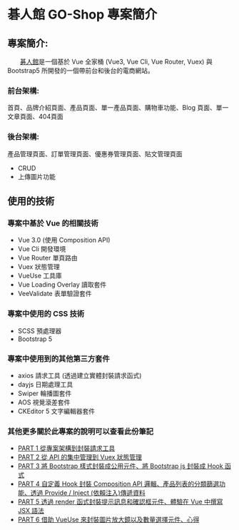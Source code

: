 # 碁人館 GO-Shop 專案簡介

## 專案簡介:
&emsp;&emsp;[碁人館](https://sheepndw.github.io/igo-shop/#/)是一個基於 Vue 全家桶 (Vue3, Vue Cli, Vue Router, Vuex) 與 Bootstrap5 所開發的一個帶前台和後台的電商網站。

### 前台架構:
首頁、品牌介紹頁面、產品頁面、單一產品頁面、購物車功能、Blog 頁面、單一文章頁面、404頁面

### 後台架構:

產品管理頁面、訂單管理頁面、優惠券管理頁面、貼文管理頁面
* CRUD
* 上傳圖片功能


## 使用的技術
### 專案中基於 Vue 的相關技術
* Vue 3.0 (使用 Composition API)
* Vue Cli 開發環境
* Vue Router 單頁路由
* Vuex 狀態管理
* VueUse 工具庫
* Vue Loading Overlay 讀取套件
* VeeValidate 表單驗證套件

### 專案中使用的 CSS 技術
* SCSS 預處理器
* Bootstrap 5 

### 專案中使用到的其他第三方套件
* axios 請求工具 (透過建立實體封裝請求函式)
* dayjs 日期處理工具
* Swiper 輪播圖套件
* AOS 視覺滾差套件
* CKEditor 5 文字編輯器套件

### 其他更多關於此專案的說明可以查看此份筆記
   * [PART 1 從專案架構到封裝請求工具](https://hackmd.io/@sheep0914/igo-shop-notes)
   * [PART 2 從 API 的集中管理到 Vuex 狀態管理](https://hackmd.io/@sheep0914/igo-shop-notes2)
   * [PART 3 將 Bootstrap 樣式封裝成公用元件、將 Bootstrap js 封裝成 Hook 函式](https://hackmd.io/@sheep0914/igo-shop-notes3)
   * [PART 4 自定義 Hook 封裝 Composition API 邏輯、產品列表的分類篩選功能、透過 Provide / Inject (依賴注入)傳遞資料](https://hackmd.io/@sheep0914/igo-shop-notes4)
   * [PART 5 透過 render 函式封裝提示訊息和確認框元件、體驗在 Vue 中撰寫 JSX 語法](https://hackmd.io/@sheep0914/igo-shop-notes5)
   * [PART 6 借助 VueUse 來封裝圖片放大鏡以及數量選擇元件、心得](https://hackmd.io/@sheep0914/igo-shop-notes6)